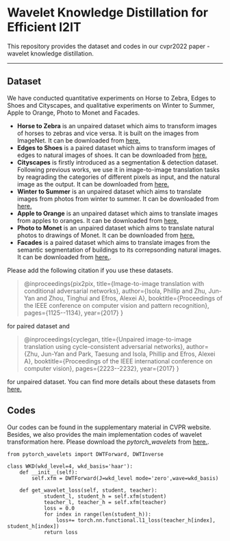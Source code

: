 # Wavelet Knowledge Distillation for Efficient I2IT
This repository provides the dataset and codes in our cvpr2022 paper - wavelet knowledge distillation.

* * *

## Dataset
We have conducted quantitative experiments on Horse to Zebra, Edges to Shoes and Cityscapes, and qualitative experiments on Winter to Summer, Apple to Orange, Photo to Monet and Facades. 

* **Horse to Zebra** is an unpaired dataset which aims to transform images of horses to zebras and vice versa. It is built on the images from ImageNet. It can be downloaded from [here.](http://efrosgans.eecs.berkeley.edu/cyclegan/datasets/horse2zebra.zip)
* **Edges to Shoes** is a paired dataset which aims to transform images of edges to natural images of shoes. It can be downloaded from [here.](http://efrosgans.eecs.berkeley.edu/pix2pix/datasets/edges2shoes.tar.gz)
* **Cityscapes** is firstly introduced as a segmentation & detection dataset. Following previous works, we use it in image-to-image translation tasks by reagrading the categories of different pixels as input, and the natural image as the output. It can be downloaded from [here.](http://efrosgans.eecs.berkeley.edu/pix2pix/datasets/cityscapes.tar.gz)
* **Winter to Summer** is an unpaired dataset which aims to translate images from photos from winter to summer. It can be downloaded from [here.](http://efrosgans.eecs.berkeley.edu/cyclegan/datasets/summer2winter_yosemite.zip)
* **Apple to Orange** is an unpaired dataset which aims to translate images from apples to oranges. It can be downloaded from [here.](http://efrosgans.eecs.berkeley.edu/cyclegan/datasets/apple2orange.zip)
* **Photo to Monet** is an unpaired dataset which aims to translate natural photos to drawings of Monet. It can be downloaded from [here.](http://efrosgans.eecs.berkeley.edu/cyclegan/datasets/monet2photo.zip)
* **Facades** is a paired dataset which aims to translate images from the semantic segmentation of buildings to its correpsonding natural images. It can be downloaded from [here.](http://efrosgans.eecs.berkeley.edu/pix2pix/datasets/facades.tar.gz).

Please add the following citation if you use these datasets.
>@inproceedings{pix2pix,
  title={Image-to-image translation with conditional adversarial networks},
  author={Isola, Phillip and Zhu, Jun-Yan and Zhou, Tinghui and Efros, Alexei A},
  booktitle={Proceedings of the IEEE conference on computer vision and pattern recognition},
  pages={1125--1134},
  year={2017}
}

for paired dataset and
>@inproceedings{cyclegan,
  title={Unpaired image-to-image translation using cycle-consistent adversarial networks},
  author={Zhu, Jun-Yan and Park, Taesung and Isola, Phillip and Efros, Alexei A},
  booktitle={Proceedings of the IEEE international conference on computer vision},
  pages={2223--2232},
  year={2017}
}

for unpaired dataset. You can find more details about these datasets from [here.](https://github.com/junyanz/pytorch-CycleGAN-and-pix2pix)

## Codes
Our codes can be found in the supplementary material in CVPR website. Besides, we also provides the main implementation codes of wavelet transformation here.
Please download the *pytorch_wavelets* from [here.](https://github.com/fbcotter/pytorch_wavelets).

```
from pytorch_wavelets import DWTForward, DWTInverse

class WKD(wkd_level=4, wkd_basis='haar'):
    def __init__(self):
        self.xfm = DWTForward(J=wkd_level mode='zero',wave=wkd_basis)
    
    def get_wavelet_loss(self, student, teacher):
            student_l, student_h = self.xfm(student)
            teacher_l, teacher_h = self.xfm(teacher)
            loss = 0.0
            for index in range(len(student_h)):
                loss+= torch.nn.functional.l1_loss(teacher_h[index], student_h[index])
            return loss
```
